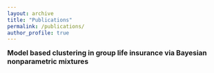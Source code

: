 ```yaml
---
layout: archive
title: "Publications"
permalink: /publications/
author_profile: true
---
```

<style type="text/css">
    a {text-decoration: none;}
    a:hover {text-decoration: underline;}
</style>

[<font size="3"><b>Model based clustering in group life insurance via Bayesian nonparametric mixtures</b></font>](https://laura-dangelo.github.io/publication/Model_based_clustering)
